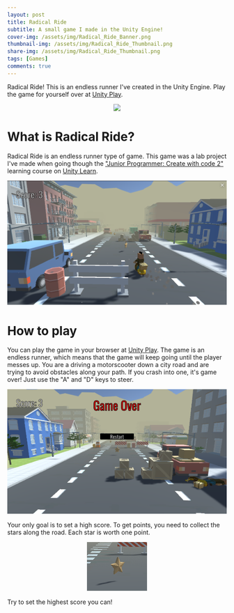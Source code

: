 ```yaml
---
layout: post
title: Radical Ride
subtitle: A small game I made in the Unity Engine!
cover-img: /assets/img/Radical_Ride_Banner.png
thumbnail-img: /assets/img/Radical_Ride_Thumbnail.png
share-img: /assets/img/Radical_Ride_Thumbnail.png
tags: [Games]
comments: true
---
```


Radical Ride! This is an endless runner I've created in the Unity Engine. Play the game for yourself over at [Unity Play](https://play.unity.com/mg/other/radical-ride-1).

<p align="center">
  <img src="https://raw.githubusercontent.com/brucebra000/brucebra000.github.io/master/assets/img/Radical_Ride_Post_Image.png"/>
</p>

# What is Radical Ride?

Radical Ride is an endless runner type of game. This game was a lab project I've made when going though the
["Junior Programmer: Create with code 2"](https://learn.unity.com/mission/programming-simple-functionality?pathwayId=5f7e17e1edbc2a5ec21a20af) learning course on [Unity Learn](https://learn.unity.com/).

<p align="center">
  <img src="/assets/img/Radical_Ride_Gameplay.png"/>
</p>

# How to play

You can play the game in your browser at [Unity Play](https://play.unity.com/mg/other/radical-ride-1).
The game is an endless runner, which means that the game will keep going until the player messes up. You are a driving a motorscooter down a city road and are
trying to avoid obstacles along your path. If you crash into one, it's game over! Just use the "A" and "D" keys to steer.

<p align="center">
  <img src="/assets/img/Radical_Ride_Game_Over.png"/>
</p>

Your only goal is to set a high score. To get points, you need to collect the stars along the road. Each star is worth one point.

<p align="center">
  <img src="/assets/img/Radical_Ride_Star.png"/>
</p>

Try to set the highest score you can!
